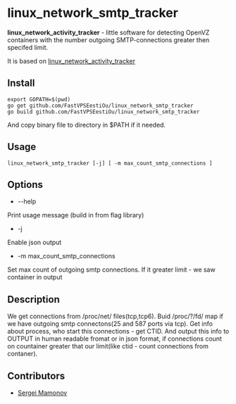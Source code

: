 linux_network_smtp_tracker
==============================

**linux_network_activity_tracker** - little software for detecting OpenVZ containers with the number outgoing SMTP-connections greater then specifed limit.

It is based on  [linux_network_activity_tracker](https://github.com/FastVPSEestiOu/linux_network_activity_tracker)

Install
-------
```
export GOPATH=$(pwd)
go get github.com/FastVPSEestiOu/linux_network_smtp_tracker
go build github.com/FastVPSEestiOu/linux_network_smtp_tracker
```

And copy binary file to directory in $PATH if it needed.

Usage
-------
```
linux_network_smtp_tracker [-j] [ -m max_count_smtp_connections ]
```

Options
-------
- --help

Print usage message (build in from flag library)

- -j

Enable json output

- -m max_count_smtp_connections

Set max count of outgoing smtp connections. If it greater limit - we saw container in output

Description
-----------

We get connections from /proc/net/ files(tcp,tcp6).
Buid /proc/?/fd/ map if we have outgoing smtp connectons(25 and 587 ports via tcp).
Get info about process, who start this connections - get CTID.
And output this info to OUTPUT in human readable fromat or in json format, if connections count on countainer greater that our limit(like ctid - count connections from contaner).


Contributors
------------
- [Sergei Mamonov](https://github.com/mrqwer88)
